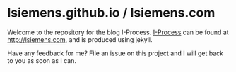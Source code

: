 lsiemens.github.io / lsiemens.com
=================================

Welcome to the repository for the blog I-Process. [I-Process](http://lsiemens.com) can be found at http://lsiemens.com, and is produced using jekyll. 

Have any feedback for me? File an issue on this project and I will get back to you as soon as I can.
